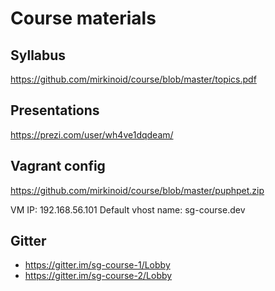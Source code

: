 # Course materials

## Syllabus
<https://github.com/mirkinoid/course/blob/master/topics.pdf>

## Presentations
<https://prezi.com/user/wh4ve1dqdeam/>

## Vagrant config
<https://github.com/mirkinoid/course/blob/master/puphpet.zip>

VM IP: 192.168.56.101
Default vhost name: sg-course.dev

## Gitter
- <https://gitter.im/sg-course-1/Lobby>
- <https://gitter.im/sg-course-2/Lobby>
